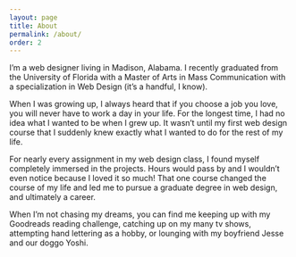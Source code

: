 ```yaml
---
layout: page
title: About
permalink: /about/
order: 2
---
```


I’m a web designer living in Madison, Alabama. I recently graduated from the University of Florida with a Master of Arts in Mass Communication with a specialization in Web Design (it’s a handful, I know).

When I was growing up, I always heard that if you choose a job you love, you will never have to work a day in your life. For the longest time, I had no idea what I wanted to be when I grew up.  It wasn’t until my first web design course that I suddenly knew exactly what I wanted to do for the rest of my life.

For nearly every assignment in my web design class, I found myself completely immersed in the projects. Hours would pass by and I wouldn’t even notice because I loved it so much! That one course changed the course of my life and led me to pursue a graduate degree in web design, and ultimately a career.

When I’m not chasing my dreams, you can find me keeping up with my Goodreads reading challenge, catching up on my many tv shows, attempting hand lettering as a hobby, or lounging with my boyfriend Jesse and our doggo Yoshi.
